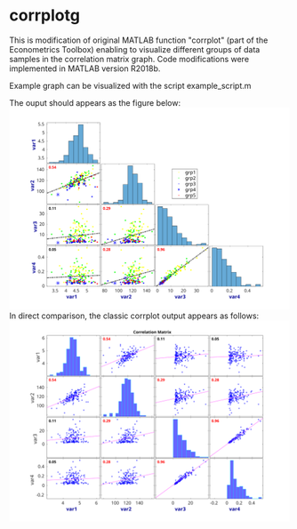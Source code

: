 # corrplotg
This is modification of original MATLAB function "corrplot" (part of the Econometrics Toolbox) enabling to visualize different groups of data samples in the correlation matrix graph. Code modifications were implemented in MATLAB version R2018b.

Example graph can be visualized with the script example_script.m

The ouput should appears as the figure below:
![](images/corrplotg_example.svg)
In direct comparison, the classic corrplot output appears as follows:
![](images/corrplot_example.svg)
